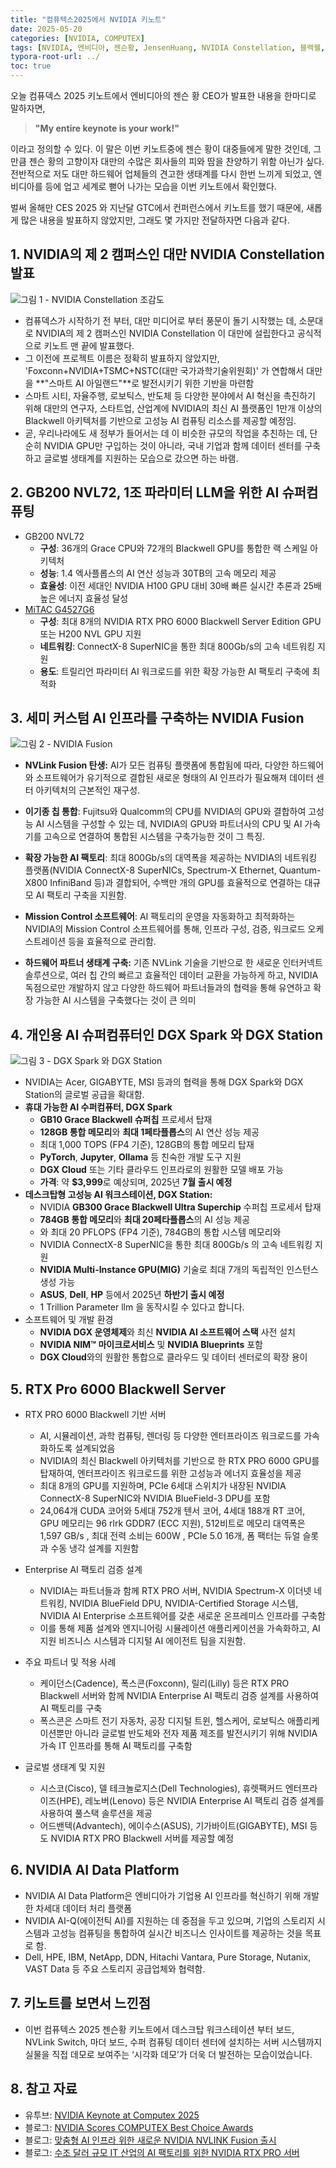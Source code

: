 ```yaml
---
title: "컴퓨텍스2025에서 NVIDIA 키노트"
date: 2025-05-20
categories: [NVIDIA, COMPUTEX]
tags: [NVIDIA, 엔비디아, 젠슨황, JensenHuang, NVIDIA Constellation, 블랙웰, Blackwell, NVIDIA Fusion, DGX Spark, DGX Station, RTX Pro Server, 컴퓨텍스, COMPUTEX]
typora-root-url: ../
toc: true
---
```


오늘 컴퓨덱스 2025 키노트에서 엔비디아의 젠슨 황 CEO가 발표한 내용을 한마디로 말하자면, 

> **"My entire keynote is your work!"** 

이라고 정의할 수 있다. 이 말은 이번 키노트중에 젠슨 황이 대중들에게 말한 것인데, 그 만큼 젠슨 황의 고향이자 대만의 수많은 회사들의 피와 땀을 찬양하기 위함 아닌가 싶다. 전반적으로 저도 대만 하드웨어 업체들의 견고한 생태계를 다시 한번 느끼게 되었고, 엔비디아를 등에 업고 세계로 뻗어 나가는 모습을 이번 키노트에서 확인했다.



벌써 올해만 CES 2025 와 지난달 GTC에서 컨퍼런스에서 키노트를 했기 때문에, 새롭게 많은 내용을 발표하지 않았지만, 그래도 몇 가지만 전달하자면 다음과 같다.



## 1. **NVIDIA의 제 2 캠퍼스인 대만 NVIDIA Constellation 발표**

![그림 1 - NVIDIA Constellation 조감도 ](/../images/2025-05/computex-01.jpg)

* 컴퓨덱스가 시작하기 전 부터, 대만 미디어로 부터 풍문이 돌기 시작했는 데, 소문대로 NVIDIA의 제 2 캠퍼스인 NVIDIA Constellation 이 대만에 설립한다고 공식적으로 키노트 맨 끝에 발표했다. 
* 그 이전에 프로젝트 이름은 정확히 발표하지 않았지만, 'Foxconn+NVIDIA+TSMC+NSTC(대만 국가과학기술위원회)' 가 연합해서 대만을 **"스마트 AI 아일랜드"**로 발전시키기 위한 기반을 마련함
* 스마트 시티, 자율주행, 로보틱스, 반도체 등 다양한 분야에서 AI 혁신을 촉진하기 위해  대만의 연구자, 스타트업, 산업계에 NVIDIA의 최신 AI 플랫폼인 1만개 이상의 Blackwell 아키텍처를 기반으로 고성능 AI 컴퓨팅 리소스를 제공할 예정임. 
* 곧, 우리나라에도 새 정부가 들어서는 데 이 비슷한 규모의 작업을 추친하는 데, 단순히 NVIDIA GPU만 구입하는 것이 아니라, 국내 기업과 함께 데이터 센터를 구축하고 글로벌 생태계를 지원하는 모습으로 갔으면 하는 바램.



## 2. **GB200 NVL72, 1조 파라미터 LLM을 위한 AI 슈퍼컴퓨팅**

* GB200 NVL72
  * **구성**: 36개의 Grace CPU와 72개의 Blackwell GPU를 통합한 랙 스케일 아키텍처
  * **성능**: 1.4 엑사플롭스의 AI 연산 성능과 30TB의 고속 메모리 제공
  * **효율성**: 이전 세대인 NVIDIA H100 GPU 대비 30배 빠른 실시간 추론과 25배 높은 에너지 효율성 달성
* [MiTAC G4527G6](https://www.techpowerup.com/336946/mitac-computing-launches-the-latest-scale-out-ai-server-g4527g6-by-nvidia-mgx-at-computex-2025)
  * **구성**: 최대 8개의 NVIDIA RTX PRO 6000 Blackwell Server Edition GPU 또는 H200 NVL GPU 지원
  * **네트워킹**: ConnectX-8 SuperNIC을 통한 최대 800Gb/s의 고속 네트워킹 지원
  * **용도**: 트릴리언 파라미터 AI 워크로드를 위한 확장 가능한 AI 팩토리 구축에 최적화



## 3. **세미 커스텀 AI 인프라를 구축하는 NVIDIA Fusion**

![그림 2 - NVIDIA Fusion](/../images/2025-05/computex-02.jpg)

* **NVLink Fusion 탄생:** AI가 모든 컴퓨팅 플랫폼에 통합됨에 따라, 다양한 하드웨어와 소프트웨어가 유기적으로 결합된 새로운 형태의 AI 인프라가 필요해져 데이터 센터 아키텍처의 근본적인 재구성. 
* **이기종 칩 통합**: Fujitsu와 Qualcomm의 CPU를 NVIDIA의 GPU와 결합하여 고성능 AI 시스템을 구성할 수 있는 데, NVIDIA의 GPU와 파트너사의 CPU 및 AI 가속기를 고속으로 연결하여 통합된 시스템을 구축가능한 것이 그 특징.
* **확장 가능한 AI 팩토리**: 최대 800Gb/s의 대역폭을 제공하는 NVIDIA의 네트워킹 플랫폼(NVIDIA ConnectX-8 SuperNICs, Spectrum-X Ethernet, Quantum-X800 InfiniBand 등)과 결합되어, 수백만 개의 GPU를 효율적으로 연결하는 대규모 AI 팩토리 구축을 지원함. 
* **Mission Control 소프트웨어**: AI 팩토리의 운영을 자동화하고 최적화하는 NVIDIA의 Mission Control 소프트웨어를 통해, 인프라 구성, 검증, 워크로드 오케스트레이션 등을 효율적으로 관리함. 

* **하드웨어 파트너 생태계 구축:** 기존 NVLink 기술을 기반으로 한 새로운 인터커넥트 솔루션으로, 여러 칩 간의 빠르고 효율적인 데이터 교환을 가능하게 하고, NVIDIA 독점으로만 개발하지 않고 다양한 하드웨어 파트너들과의 협력을 통해 유연하고 확장 가능한 AI 시스템을 구축했다는 것이 큰 의미

  

## 4. **개인용 AI 슈퍼컴퓨터인 DGX Spark 와 DGX Station**

![그림 3 - DGX Spark 와 DGX Station](/../images/2025-05/Computex-03.jpg)

* NVIDIA는 Acer, GIGABYTE, MSI 등과의 협력을 통해 DGX Spark와 DGX Station의 글로벌 공급을 확대함.
* **휴대 가능한 AI 수퍼컴퓨터, DGX Spark**
  * **GB10 Grace Blackwell 슈퍼칩** 프로세서 탑재
  * **128GB 통합 메모리**와 **최대 1페타플롭스**의 AI 연산 성능 제공
  * 최대 1,000 TOPS (FP4 기준), 128GB의 통합 메모리 탑재
  * **PyTorch**, **Jupyter**, **Ollama** 등 친숙한 개발 도구 지원
  * **DGX Cloud** 또는 기타 클라우드 인프라로의 원활한 모델 배포 가능
  * **가격**: 약 **$3,999**로 예상되며, 2025년 **7월 출시 예정**
* **데스크탑형 고성능 AI 워크스테이션, DGX Station:** 
  * NVIDIA **GB300 Grace Blackwell Ultra Superchip** 수퍼칩 프로세서 탑재
  * **784GB 통합 메모리**와 **최대 20페타플롭스**의 AI 성능 제공
  * 와 최대 20 PFLOPS (FP4 기준), 784GB의 통합 시스템 메모리와 
  * NVIDIA ConnectX-8 SuperNIC을 통한 최대 800Gb/s 의 고속 네트워킹 지원
  * **NVIDIA Multi-Instance GPU(MIG)** 기술로 최대 7개의 독립적인 인스턴스 생성 가능
  * **ASUS**, **Dell**, **HP** 등에서 2025년 **하반기 출시 예정**
  * 1 Trillion Parameter llm 을 동작시킬 수 있다고 합니다. 
* 소프트웨어 및 개발 환경
  * **NVIDIA DGX 운영체제**와 최신 **NVIDIA AI 소프트웨어 스택** 사전 설치 
  * **NVIDIA NIM™ 마이크로서비스** 및 **NVIDIA Blueprints** 포함
  * **DGX Cloud**와의 원활한 통합으로 클라우드 및 데이터 센터로의 확장 용이



## 5. **RTX Pro 6000 Blackwell Server**

* RTX PRO 6000 Blackwell 기반 서버
  * AI, 시뮬레이션, 과학 컴퓨팅, 렌더링 등 다양한 엔터프라이즈 워크로드를 가속화하도록 설계되었음
  * NVIDIA의 최신 Blackwell 아키텍처를 기반으로 한 RTX PRO 6000 GPU를 탑재하여, 엔터프라이즈 워크로드를 위한 고성능과 에너지 효율성을 제공
  * 최대 8개의 GPU를 지원하며, PCIe 6세대 스위치가 내장된 NVIDIA ConnectX-8 SuperNIC와 NVIDIA BlueField-3 DPU를 포함
  * 24,064개 CUDA 코어와 5세대 752개 텐서 코어, 4세대 188개 RT 코어, GPU 메모리는 96 rlrk GDDR7 (ECC 지원), 512비트로 메모리 대역폭은 1,597 GB/s , 최대 전력 소비는 600W , PCIe 5.0 16개, 폼 팩터는 듀얼 슬롯과 수동 냉각 설계를 지원함
* Enterprise AI 팩토리 검증 설계
  * NVIDIA는 파트너들과 함께 RTX PRO 서버, NVIDIA Spectrum-X 이더넷 네트워킹, NVIDIA BlueField DPU, NVIDIA-Certified Storage 시스템, NVIDIA AI Enterprise 소프트웨어를 갖춘 새로운 온프레미스 인프라를 구축함
  * 이를 통해 제품 설계와 엔지니어링 시뮬레이션 애플리케이션을 가속화하고, AI 지원 비즈니스 시스템과 디지털 AI 에이전트 팀을 지원함.
* 주요 파트너 및 적용 사례
  * 케이던스(Cadence), 폭스콘(Foxconn), 릴리(Lilly) 등은 RTX PRO Blackwell 서버와 함께 NVIDIA Enterprise AI 팩토리 검증 설계를 사용하여 AI 팩토리를 구축
  * 폭스콘은 스마트 전기 자동차, 공장 디지털 트윈, 헬스케어, 로보틱스 애플리케이션뿐만 아니라 글로벌 반도체와 전자 제품 제조를 발전시키기 위해 NVIDIA 가속 IT 인프라를 통해 AI 팩토리를 구축함

* 글로벌 생태계 및 지원
  * 시스코(Cisco), 델 테크놀로지스(Dell Technologies), 휴렛팩커드 엔터프라이즈(HPE), 레노버(Lenovo) 등은 NVIDIA Enterprise AI 팩토리 검증 설계를 사용하여 풀스택 솔루션을 제공
  * 어드밴텍(Advantech), 에이수스(ASUS), 기가바이트(GIGABYTE), MSI 등도 NVIDIA RTX PRO Blackwell 서버를 제공할 예정



## 6. **NVIDIA AI Data Platform**

* NVIDIA AI Data Platform은 엔비디아가 기업용 AI 인프라를 혁신하기 위해 개발한 차세대 데이터 처리 플랫폼
* NVIDIA AI-Q(에이전틱 AI)를 지원하는 데 중점을 두고 있으며, 기업의 스토리지 시스템과 고성능 컴퓨팅을 통합하여 실시간 비즈니스 인사이트를 제공하는 것을 목표로 함. 
* Dell, HPE, IBM, NetApp, DDN, Hitachi Vantara, Pure Storage, Nutanix, VAST Data 등 주요 스토리지 공급업체와 협력함.  



## 7. **키노트를 보면서 느낀점**

* 이번 컴퓨텍스 2025 젠슨황 키노트에서 데스크탑 워크스테이션 부터 보드, NVLink Switch, 마더 보드, 수퍼 컴퓨팅 데이터 센터에 설치하는 서버 시스템까지 실물을 직접 데모로 보여주는 ‘시각화 데모’가 더욱 더 발전하는 모습이었습니다.



## 8. **참고 자료**

* 유투브: [NVIDIA Keynote at Computex 2025](https://www.nvidia.com/en-tw/gtc/keynote/)  
* 블로그: [NVIDIA Scores COMPUTEX Best Choice Awards](https://blogs.nvidia.com/blog/nvidia-computex-best-choice-awards-2025/)
* 블로그: [맞춤형 AI 인프라 위한 새로운 NVIDIA NVLINK Fusion 출시]()
* 블로그: [수조 달러 규모 IT 산업의 AI 팩토리를 위한 NVIDIA RTX PRO 서버](https://blogs.nvidia.co.kr/blog/nvidia-rtx-pro-servers-speed-trillion-dollar-enterprise-it-industry-transition-to-ai-factories/)